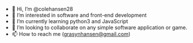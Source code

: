 - 👋 Hi, I’m @colehansen28
- 👀 I’m interested in software and front-end development
- 🌱 I’m currently learning python3 and JavaScript
- 💞️ I’m looking to collaborate on any simple software application or game.
- 📫 How to reach me (grasynhansen@gmail.com)

<!---
colehansen28/colehansen28 is a ✨ special ✨ repository because its `README.md` (this file) appears on your GitHub profile.
You can click the Preview link to take a look at your changes.
--->
